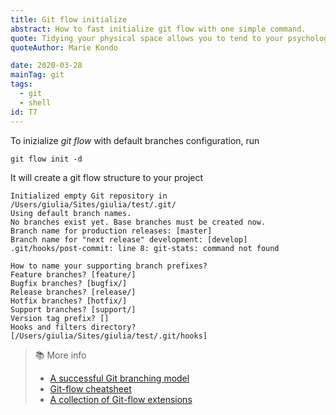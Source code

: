 ```yaml
---
title: Git flow initialize
abstract: How to fast initialize git flow with one simple command.
quote: Tidying your physical space allows you to tend to your psychological space
quoteAuthor: Marie Kondo

date: 2020-03-28
mainTag: git
tags:
  - git
  - shell
id: T7
---
```


To inizialize _git flow_ with default branches configuration, run

```shell
git flow init -d
```

It will create a git flow structure to your project

```shell
Initialized empty Git repository in /Users/giulia/Sites/giulia/test/.git/
Using default branch names.
No branches exist yet. Base branches must be created now.
Branch name for production releases: [master]
Branch name for "next release" development: [develop]
.git/hooks/post-commit: line 8: git-stats: command not found

How to name your supporting branch prefixes?
Feature branches? [feature/]
Bugfix branches? [bugfix/]
Release branches? [release/]
Hotfix branches? [hotfix/]
Support branches? [support/]
Version tag prefix? []
Hooks and filters directory? [/Users/giulia/Sites/giulia/test/.git/hooks]
```

> 📚 More info
>
> - [A successful Git branching model](https://nvie.com/posts/a-successful-git-branching-model/)
> - [Git-flow cheatsheet](https://danielkummer.github.io/git-flow-cheatsheet/)
> - [A collection of Git-flow extensions](https://github.com/nvie/gitflow)
